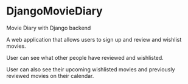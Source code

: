 # DjangoMovieDiary
Movie Diary with Django backend

A web application that allows users to sign up and review and wishlist movies.

User can see what other people have reviewed and wishlisted.

User can also see their upcoming wishlisted movies and previously reviewed movies on their calendar.
